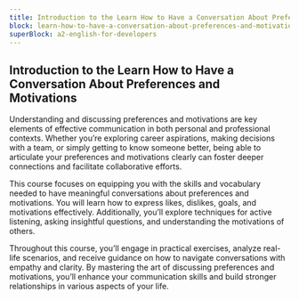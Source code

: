 ```yaml
---
title: Introduction to the Learn How to Have a Conversation About Preferences and Motivations
block: learn-how-to-have-a-conversation-about-preferences-and-motivations
superBlock: a2-english-for-developers
---
```


## Introduction to the Learn How to Have a Conversation About Preferences and Motivations

Understanding and discussing preferences and motivations are key elements of effective communication in both personal and professional contexts. Whether you’re exploring career aspirations, making decisions with a team, or simply getting to know someone better, being able to articulate your preferences and motivations clearly can foster deeper connections and facilitate collaborative efforts.

This course focuses on equipping you with the skills and vocabulary needed to have meaningful conversations about preferences and motivations. You will learn how to express likes, dislikes, goals, and motivations effectively. Additionally, you’ll explore techniques for active listening, asking insightful questions, and understanding the motivations of others.

Throughout this course, you’ll engage in practical exercises, analyze real-life scenarios, and receive guidance on how to navigate conversations with empathy and clarity. By mastering the art of discussing preferences and motivations, you’ll enhance your communication skills and build stronger relationships in various aspects of your life.
